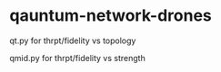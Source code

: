 # qauntum-network-drones

qt.py for thrpt/fidelity vs topology

qmid.py for thrpt/fidelity vs strength

